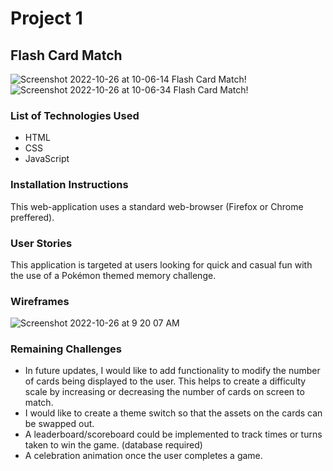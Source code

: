 # Project 1


## Flash Card Match

![Screenshot 2022-10-26 at 10-06-14 Flash Card Match!](https://user-images.githubusercontent.com/114438461/198064200-4c8caef3-73e1-4660-b067-5f530d82a77c.png)![Screenshot 2022-10-26 at 10-06-34 Flash Card Match!](https://user-images.githubusercontent.com/114438461/198064279-a234b341-dd47-4928-9749-71c9044429ac.png)


### List of Technologies Used
* HTML
* CSS
* JavaScript

### Installation Instructions

This web-application uses a standard web-browser (Firefox or Chrome preffered).

### User Stories

This application is targeted at users looking for quick and casual fun with the use of a Pokémon themed memory challenge.

### Wireframes

![Screenshot 2022-10-26 at 9 20 07 AM](https://user-images.githubusercontent.com/114438461/198059372-7ee1e5ae-4497-496f-ae0d-def69d244b2c.png)

### Remaining Challenges

* In future updates, I would like to add functionality to modify the number of cards being displayed to the user. This helps to create a difficulty scale by increasing or decreasing the number of cards on screen to match.
* I would like to create a theme switch so that the assets on the cards can be swapped out.
* A leaderboard/scoreboard could be implemented to track times or turns taken to win the game. (database required)
* A celebration animation once the user completes a game.
